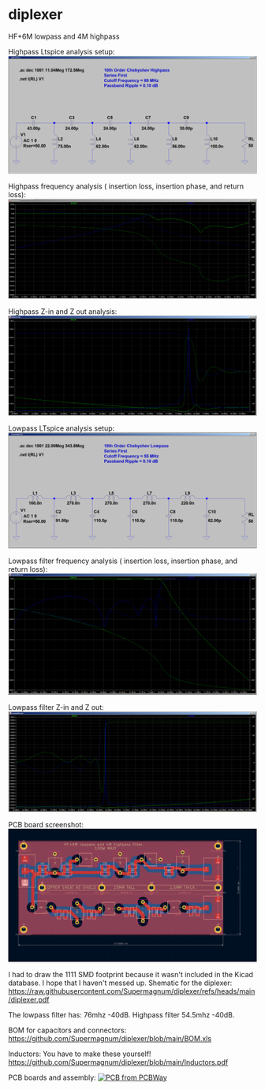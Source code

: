 # diplexer
HF+6M lowpass and 4M highpass

Highpass Ltspice analysis setup:
![highpass-parts.png](highpass-parts.png)

Highpass frequency analysis ( insertion loss, insertion phase, and return loss):
![highpass.png](highpass.png)

Highpass Z-in and Z out analysis:
![highpass-imp.png](highpass-imp.png)


Lowpass LTspice analysis setup:
![lowpassfilter-parts.png](lowpassfilter-parts.png)

Lowpass filter frequency analysis ( insertion loss, insertion phase, and return loss):
![lowpassfilter.png](lowpassfilter.png)

Lowpass filter Z-in and Z out:
![lowpassfilter-Z.png](lowpassfilter-Z.png)

PCB board screenshot:
![board-picture-kicad.png](https://github.com/Supermagnum/diplexer/blob/main/board-picture-kicad.png)

I had to draw the 1111 SMD footprint because it wasn't included in the Kicad database.
I hope that I haven't messed up.
Shematic for the diplexer:
https://raw.githubusercontent.com/Supermagnum/diplexer/refs/heads/main/diplexer.pdf


The lowpass filter has: 76mhz -40dB. Highpass filter 54.5mhz -40dB.

BOM for capacitors and connectors:
https://github.com/Supermagnum/diplexer/blob/main/BOM.xls

Inductors:
You have to make these yourself!
https://github.com/Supermagnum/diplexer/blob/main/Inductors.pdf



PCB boards and assembly:
<a href="https://www.pcbway.com/project/shareproject/HF_6M_lowpass_and_4M_highpass_diplexer_37973d8c.html"><img src="https://www.pcbway.com/project/img/images/frompcbway-1220.png" alt="PCB from PCBWay" /></a>







